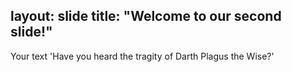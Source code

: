 layout: slide
title: "Welcome to our second slide!"
---
Your text
'Have you heard the tragity of Darth Plagus the Wise?'
